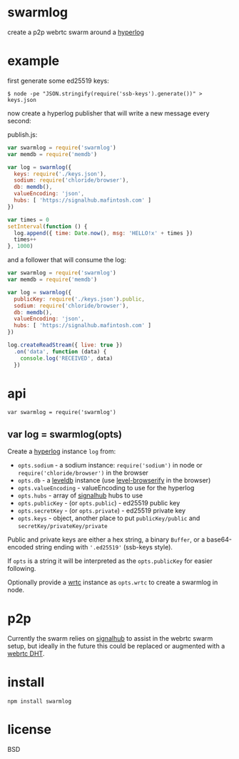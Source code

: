 # swarmlog

create a p2p webrtc swarm around a [hyperlog][4]

# example

first generate some ed25519 keys:

```
$ node -pe "JSON.stringify(require('ssb-keys').generate())" > keys.json
```

now create a hyperlog publisher that will write a new message every second:

publish.js:

``` js
var swarmlog = require('swarmlog')
var memdb = require('memdb')

var log = swarmlog({
  keys: require('./keys.json'),
  sodium: require('chloride/browser'),
  db: memdb(),
  valueEncoding: 'json',
  hubs: [ 'https://signalhub.mafintosh.com' ]
})

var times = 0
setInterval(function () {
  log.append({ time: Date.now(), msg: 'HELLO!x' + times })
  times++
}, 1000)
```

and a follower that will consume the log:

```js
var swarmlog = require('swarmlog')
var memdb = require('memdb')

var log = swarmlog({
  publicKey: require('./keys.json').public,
  sodium: require('chloride/browser'),
  db: memdb(),
  valueEncoding: 'json',
  hubs: [ 'https://signalhub.mafintosh.com' ]
})

log.createReadStream({ live: true })
  .on('data', function (data) {
    console.log('RECEIVED', data)
  })
```

# api

```
var swarmlog = require('swarmlog')
```

## var log = swarmlog(opts)

Create a [hyperlog][4] instance `log` from:

* `opts.sodium` - a sodium instance: `require('sodium')` in node or
`require('chloride/browser')` in the browser
* `opts.db` - a [leveldb][5] instance (use [level-browserify][6] in the browser)
* `opts.valueEncoding` - valueEncoding to use for the hyperlog
* `opts.hubs` - array of [signalhub][1] hubs to use
* `opts.publicKey` - (or `opts.public`) - ed25519 public key
* `opts.secretKey` - (or `opts.private`) - ed25519 private key
* `opts.keys` - object, another place to put `publicKey/public` and
`secretKey/privateKey/private`

Public and private keys are either a hex string, a binary `Buffer`, or a
base64-encoded string ending with `'.ed25519'` (ssb-keys style).

If `opts` is a string it will be interpreted as the `opts.publicKey` for easier
following.

Optionally provide a [wrtc][3] instance as `opts.wrtc` to create a swarmlog in
node.

# p2p

Currently the swarm relies on [signalhub][1] to assist in the webrtc swarm
setup, but ideally in the future this could be replaced or augmented with a
[webrtc DHT][2].

# install

```
npm install swarmlog
```

# license

BSD

[1]: https://npmjs.com/package/signalhub
[2]: https://github.com/feross/webtorrent/issues/288
[3]: https://npmjs.com/package/wrtc
[4]: https://npmjs.com/package/hyperlog
[5]: https://npmjs.com/package/levelup
[6]: https://npmjs.com/package/level-browserify
